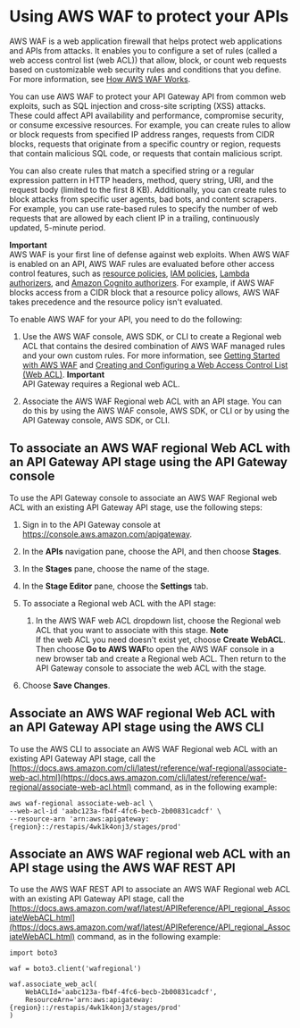 # Using AWS WAF to protect your APIs<a name="apigateway-control-access-aws-waf"></a>

AWS WAF is a web application firewall that helps protect web applications and APIs from attacks\. It enables you to configure a set of rules \(called a web access control list \(web ACL\)\) that allow, block, or count web requests based on customizable web security rules and conditions that you define\. For more information, see [How AWS WAF Works](https://docs.aws.amazon.com/waf/latest/developerguide/how-aws-waf-works.html)\.

You can use AWS WAF to protect your API Gateway API from common web exploits, such as SQL injection and cross\-site scripting \(XSS\) attacks\. These could affect API availability and performance, compromise security, or consume excessive resources\. For example, you can create rules to allow or block requests from specified IP address ranges, requests from CIDR blocks, requests that originate from a specific country or region, requests that contain malicious SQL code, or requests that contain malicious script\. 

You can also create rules that match a specified string or a regular expression pattern in HTTP headers, method, query string, URI, and the request body \(limited to the first 8 KB\)\. Additionally, you can create rules to block attacks from specific user agents, bad bots, and content scrapers\. For example, you can use rate\-based rules to specify the number of web requests that are allowed by each client IP in a trailing, continuously updated, 5\-minute period\. 

**Important**  
AWS WAF is your first line of defense against web exploits\. When AWS WAF is enabled on an API, AWS WAF rules are evaluated before other access control features, such as [resource policies](apigateway-resource-policies.md), [IAM policies](permissions.md), [Lambda authorizers](apigateway-use-lambda-authorizer.md), and [Amazon Cognito authorizers](apigateway-integrate-with-cognito.md)\. For example, if AWS WAF blocks access from a CIDR block that a resource policy allows, AWS WAF takes precedence and the resource policy isn't evaluated\.

To enable AWS WAF for your API, you need to do the following:

1. Use the AWS WAF console, AWS SDK, or CLI to create a Regional web ACL that contains the desired combination of AWS WAF managed rules and your own custom rules\. For more information, see [Getting Started with AWS WAF](https://docs.aws.amazon.com/waf/latest/developerguide/getting-started.html) and [Creating and Configuring a Web Access Control List \(Web ACL\)](https://docs.aws.amazon.com/waf/latest/developerguide/web-acl.html)\.
**Important**  
API Gateway requires a Regional web ACL\.

1. Associate the AWS WAF Regional web ACL with an API stage\. You can do this by using the AWS WAF console, AWS SDK, or CLI or by using the API Gateway console, AWS SDK, or CLI\.

## To associate an AWS WAF regional Web ACL with an API Gateway API stage using the API Gateway console<a name="apigateway-control-access-aws-waf-console"></a>

To use the API Gateway console to associate an AWS WAF Regional web ACL with an existing API Gateway API stage, use the following steps:

1. Sign in to the API Gateway console at [https://console\.aws\.amazon\.com/apigateway](https://console.aws.amazon.com/apigateway)\.

1. In the **APIs** navigation pane, choose the API, and then choose **Stages**\.

1. In the **Stages** pane, choose the name of the stage\.

1. In the **Stage Editor** pane, choose the **Settings** tab\.

1. To associate a Regional web ACL with the API stage:

   1. In the AWS WAF web ACL dropdown list, choose the Regional web ACL that you want to associate with this stage\.
**Note**  
If the web ACL you need doesn't exist yet, choose **Create WebACL**\. Then choose **Go to AWS WAF**to open the AWS WAF console in a new browser tab and create a Regional web ACL\. Then return to the API Gateway console to associate the web ACL with the stage\.

1. Choose **Save Changes**\.

## Associate an AWS WAF regional Web ACL with an API Gateway API stage using the AWS CLI<a name="apigateway-control-access-aws-waf-awscli"></a>

To use the AWS CLI to associate an AWS WAF Regional web ACL with an existing API Gateway API stage, call the [https://docs.aws.amazon.com/cli/latest/reference/waf-regional/associate-web-acl.html](https://docs.aws.amazon.com/cli/latest/reference/waf-regional/associate-web-acl.html) command, as in the following example:

```
aws waf-regional associate-web-acl \
--web-acl-id 'aabc123a-fb4f-4fc6-becb-2b00831cadcf' \
--resource-arn 'arn:aws:apigateway:{region}::/restapis/4wk1k4onj3/stages/prod'
```

## Associate an AWS WAF regional web ACL with an API stage using the AWS WAF REST API<a name="apigateway-control-access-aws-waf-api"></a>

To use the AWS WAF REST API to associate an AWS WAF Regional web ACL with an existing API Gateway API stage, call the [https://docs.aws.amazon.com/waf/latest/APIReference/API_regional_AssociateWebACL.html](https://docs.aws.amazon.com/waf/latest/APIReference/API_regional_AssociateWebACL.html) command, as in the following example:

```
import boto3
 
waf = boto3.client('wafregional')
 
waf.associate_web_acl(
    WebACLId='aabc123a-fb4f-4fc6-becb-2b00831cadcf',
    ResourceArn='arn:aws:apigateway:{region}::/restapis/4wk1k4onj3/stages/prod'
)
```